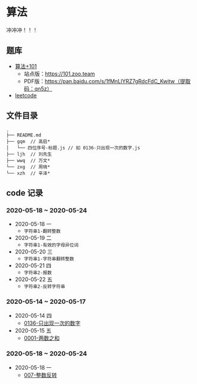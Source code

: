 # 算法

冲冲冲！！！

## 题库

* [算法+101](https://101.zoo.team/)
  * 站点版：https://101.zoo.team
  * PDF版：https://pan.baidu.com/s/1fMnLlYRZ7gRdcFdC_Kwitw（提取码：qn5z）
* [leetcode](https://leetcode-cn.com/problemset/all/)

## 文件目录

```pre
.
├── README.md
├── gqm  // 高启*
│   └── 四位序号-标题.js // 如 0136-只出现一次的数字.js
├── ljh  // 刘先生
├── wwq  // 万文*
└── zxg  // 周晓*
└── xzh  // 辛泽*
```

## code 记录

### 2020-05-18 ~  2020-05-24

* 2020-05-18 一
  * `字符串1-翻转整数`
* 2020-05-19 二
  * `字符串1-有效的字母异位词`
* 2020-05-20 三  
  * `字符串1-字符串翻转整数`
* 2020-05-21 四
  * `字符串2-报数`
* 2020-05-22 五
  * `字符串2-反转字符串`

### 2020-05-14 ~  2020-05-17

* 2020-05-14 四
  * [0136-只出现一次的数字](https://leetcode-cn.com/problems/single-number/)
* 2020-05-15 五
  * [0001-两数之和](https://leetcode-cn.com/problems/two-sum/)
  
### 2020-05-18 ~  2020-05-24

* 2020-05-18 一
  * [007-整数反转](https://leetcode-cn.com/problems/reverse-integer/)